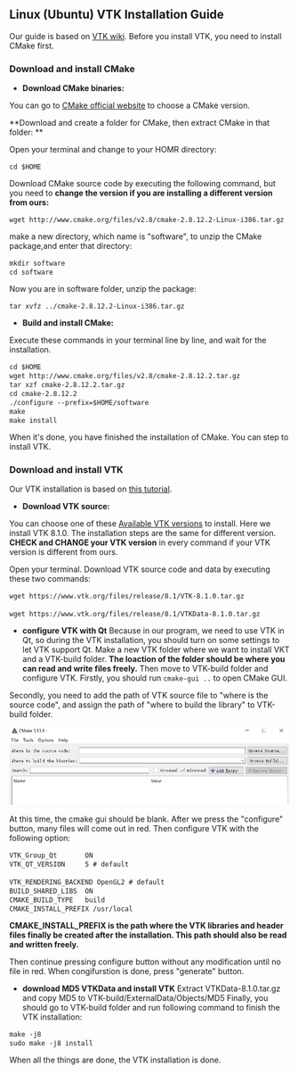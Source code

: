 ## Linux (Ubuntu) VTK Installation Guide

Our guide is based on [VTK wiki](https://www.vtk.org/Wiki/VTK/Configure_and_Build).
Before you install VTK, you need to install CMake first. 

### Download and install CMake

- **Download CMake binaries:**

You can go to [CMake official website](https://cmake.org/files/) to choose a CMake version. 

**Download and create a folder for CMake, then extract CMake in that folder: **

Open your terminal and change to your HOMR directory:

```
cd $HOME
```
Download CMake source code by executing the following command, but you need to **change the version if you are installing a different version from ours:**

```
wget http://www.cmake.org/files/v2.8/cmake-2.8.12.2-Linux-i386.tar.gz
```

make a new directory, which name is "software", to unzip the CMake package,and enter that directory:

```
mkdir software
cd software
```
Now you are in software folder, unzip the package:

```
tar xvfz ../cmake-2.8.12.2-Linux-i386.tar.gz
```

- **Build and install CMake:**

Execute these commands in your terminal line by line, and wait for the installation.
```
cd $HOME
wget http://www.cmake.org/files/v2.8/cmake-2.8.12.2.tar.gz
tar xzf cmake-2.8.12.2.tar.gz
cd cmake-2.8.12.2
./configure --prefix=$HOME/software
make
make install
```

When it's done, you have finished the installation of CMake. You can step to install VTK.

### Download and install VTK

Our VTK installation is based on [this tutorial](https://kezunlin.me/post/b901735e/).

- **Download VTK source:**

You can choose one of these [Available VTK versions](https://www.vtk.org/download/) to install. Here we install VTK 8.1.0. The installation steps are the same for different version. **CHECK and CHANGE your VTK version** in every command if your VTK version is different from ours.

Open your terminal. Download VTK source code and data by executing these two commands:

```
wget https://www.vtk.org/files/release/8.1/VTK-8.1.0.tar.gz

wget https://www.vtk.org/files/release/8.1/VTKData-8.1.0.tar.gz
```


- **configure VTK with Qt**
Because in our program, we need to use VTK in Qt, so during the VTK installation, you should turn on some settings to let VTK support Qt.
Make a new VTK folder where we want to install VKT and a VTK-build folder. **The loaction of the folder should be where you can read and write files freely.** Then move to VTK-build folder and configure VTK.
Firstly, you should run ```cmake-gui ..``` to open CMake GUI. 

Secondly, you need to add the path of VTK source file to "where is the source code", and assign the path of "where to build the library" to VTK-build folder. 

![alt text](https://github.com/ENGN2912B-2018/HPC-A/blob/master/images/CMake.png)

At this time, the cmake gui should be blank. After we press the "configure" button, many files will come out in red. 
Then configure VTK with the following option:

```
VTK_Group_Qt       ON
VTK_QT_VERSION     5 # default

VTK_RENDERING_BACKEND OpenGL2 # default
BUILD_SHARED_LIBS  ON
CMAKE_BUILD_TYPE   build
CMAKE_INSTALL_PREFIX /usr/local
```

**CMAKE_INSTALL_PREFIX is the path where the VTK libraries and header files finally be created after the installation. This path should also be read and written freely.**

Then continue pressing configure button without any modification until no file in red. When congifurstion is done, press "generate" button.

- **download MD5 VTKData and install VTK**
Extract VTKData-8.1.0.tar.gz and copy MD5 to VTK-build/ExternalData/Objects/MD5
Finally, you should go to VTK-build folder and run following command to finish the VTK installation:
```
make -j8
sudo make -j8 install
```
When all the things are done, the VTK installation is done. 
